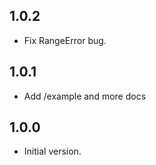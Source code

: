 ## 1.0.2

- Fix RangeError bug.

## 1.0.1

- Add /example and more docs

## 1.0.0

- Initial version.
